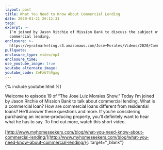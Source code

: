 ```yaml
---
layout: post
title: What You Need to Know About Commercial Lending
date: 2020-01-21 20:12:31
tags:
excerpt: >-
  I’m joined by Jason Ritchie of Mission Bank to discuss the subject of
  commercial lending.
enclosure: >-
  https://vyralmarketing.s3.amazonaws.com/Jose+Morales/Videos/2020/Commercial+Lending+With+Jason+Ritchie+-+Southern+California+Real+Estate+Agent.mp4
pullquote:
enclosure_type: video/mp4
enclosure_time:
use_youtube_image: true
youtube_alternate_image:
youtube_code: ZeFz67h9gxg
---
```


{% include youtube.html %}

Welcome to episode 19 of “The Jose Luiz Morales Show.” Today I’m joined by Jason Ritchie of Mission Bank to talk about commercial lending. What is a commercial loan? How are commercial loans different from residential loans? He’ll answer these questions and more. If you’re considering purchasing an income-producing property, you’ll definitely want to hear what he has to say. To find out more, watch this short video.<br><br>[http://www.myhomeseekers.com/blog/what-you-need-know-about-commercial-lending/](http://www.myhomeseekers.com/blog/what-you-need-know-about-commercial-lending/){: target="_blank"}